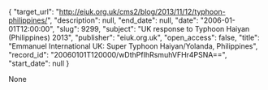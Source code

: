 {
  "target_url": "http://eiuk.org.uk/cms2/blog/2013/11/12/typhoon-philippines/", 
  "description": null, 
  "end_date": null, 
  "date": "2006-01-01T12:00:00", 
  "slug": 9299, 
  "subject": "UK response to Typhoon Haiyan (Philippines) 2013", 
  "publisher": "eiuk.org.uk", 
  "open_access": false, 
  "title": "Emmanuel International UK: Super Typhoon Haiyan/Yolanda, Philippines", 
  "record_id": "20060101T120000/wDthPfIhRsmuhVFHr4PSNA==", 
  "start_date": null
}

None